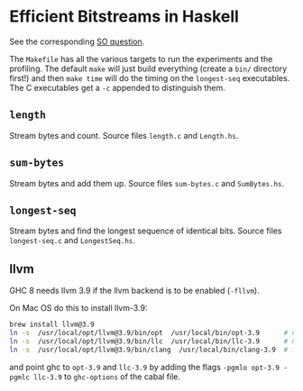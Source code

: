 # Efficient Bitstreams in Haskell

See the corresponding [SO question](https://stackoverflow.com/questions/50101329/efficient-bitstreams-in-haskell).

The `Makefile` has all the various targets to run the experiments and the profiling. The default `make` will just build everything (create a `bin/` directory first!) and then `make time` will do the timing on the `longest-seq` executables. The C executables get a `-c` appended to distinguish them.

## `length`

Stream bytes and count. Source files `length.c` and `Length.hs`.

## `sum-bytes`

Stream bytes and add them up. Source files `sum-bytes.c` and `SumBytes.hs`.

## `longest-seq`

Stream bytes and find the longest sequence of identical bits. Source files `longest-seq.c` and `LongestSeq.hs`.

## llvm

GHC 8 needs llvm 3.9 if the llvm backend is to be enabled (`-fllvm`).

On Mac OS do this to install llvm-3.9:

```bash
brew install llvm@3.9
ln -s  /usr/local/opt/llvm@3.9/bin/opt  /usr/local/bin/opt-3.9		# needed by GHC
ln -s  /usr/local/opt/llvm@3.9/bin/llc  /usr/local/bin/llc-3.9		# needed by GHC
ln -s  /usr/local/opt/llvm@3.9/bin/clang  /usr/local/bin/clang-3.9	# for compiling C
```

and point ghc to `opt-3.9` and `llc-3.9` by adding the flags  `-pgmlo opt-3.9 -pgmlc llc-3.9` to `ghc-options` of the cabal file.